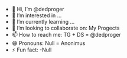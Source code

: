 - 👋 Hi, I’m @dedproger
- 👀 I’m interested in ...
- 🌱 I’m currently learning ...
- 💞️ I’m looking to collaborate on: My Progects
- 📫 How to reach me: TG + DS = @dedproger
- 😄 Pronouns: Null = Anonimus
- ⚡ Fun fact: -Null

<!---
dedproger/dedproger is a ✨ special ✨ repository because its `README.md` (this file) appears on your GitHub profile.
You can click the Preview link to take a look at your changes.
--->

